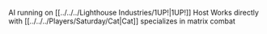 AI running on [[../../../Lighthouse Industries/1UP!|1UP!]] Host
Works directly with [[../../../Players/Saturday/Cat|Cat]]
specializes in matrix combat